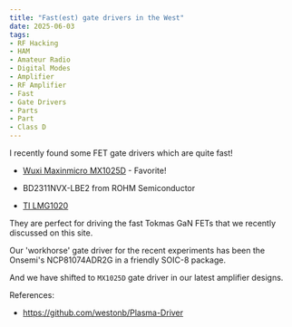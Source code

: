 ```yaml
---
title: "Fast(est) gate drivers in the West"
date: 2025-06-03
tags:
- RF Hacking
- HAM
- Amateur Radio
- Digital Modes
- Amplifier
- RF Amplifier
- Fast
- Gate Drivers
- Parts
- Part
- Class D
---
```


I recently found some FET gate drivers which are quite fast!

- [Wuxi Maxinmicro MX1025D](https://www.lcsc.com/product-detail/GaN-Transistors-GaN-HEMT_Wuxi-Maxinmicro-MX1025D_C5341121.html) - Favorite!

- BD2311NVX-LBE2 from ROHM Semiconductor

- [TI LMG1020](https://www.ti.com/lit/ds/symlink/lmg1020.pdf)

They are perfect for driving the fast Tokmas GaN FETs that we recently discussed on this site.

Our 'workhorse' gate driver for the recent experiments has been the Onsemi's NCP81074ADR2G in a friendly SOIC-8 package.

And we have shifted to `MX1025D` gate driver in our latest amplifier designs.


References:

- https://github.com/westonb/Plasma-Driver
